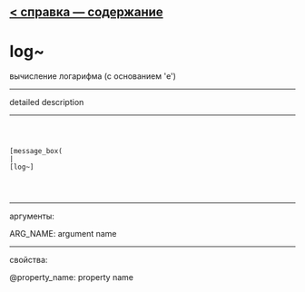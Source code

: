 [< справка — содержание](ceammc_lib.html)
---

# log~


вычисление логарифма (с основанием &#39;e&#39;)

---

detailed description
<br>


---


```



[message_box(                                 
|
[log~]


            
```

---
аргументы:

ARG_NAME: argument name<br>

---
свойства:

@property_name: property name<br>

